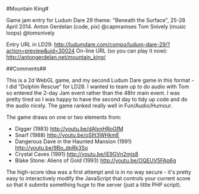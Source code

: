 #Mountain King#

Game jam entry for Ludum Dare 29 theme: "Beneath the Surface", 25-28 April
2014.
Anton Gerdelan (code, pix) @capnramses
Tom Snively (music loops) @tomsnively

Entry URL in LD29: http://ludumdare.com/compo/ludum-dare-29/?action=preview&uid=30024
On-line URL (so you can play it now): http://antongerdelan.net/mountain_king/

##Comments##

This is a 2d WebGL game, and my second Ludum Dare game in this format - I did
"Dolphin Rescue" for LD28.
I wanted to team up to do audio with Tom so entered the 2-day Jam event rather
than the 48hr main event. I was pretty tired so I was happy to have the second
day to tidy up code and do the audio nicely.
The game ranked really well in Fun/Audio/Humour.

The game draws on one or two elements from:

* Digger (1983) http://youtu.be/dAlxnHRoGfM
* Snarf (1988) http://youtu.be/oSIIt3WHkmE
* Dangerous Dave in the Haunted Mansion (1991) http://youtu.be/9Bo_dpRk3So
* Crystal Caves (1991) http://youtu.be/iE9GVn2mjs8
* Blake Stone: Aliens of Gold (1993) http://youtu.be/OQEUV5FAp6g

The high-score idea was a first attempt and is in no way secure - it's pretty
easy to interactively modify the JavaScript that controls your current score
so that it submits something huge to the server (just a little PHP script).
